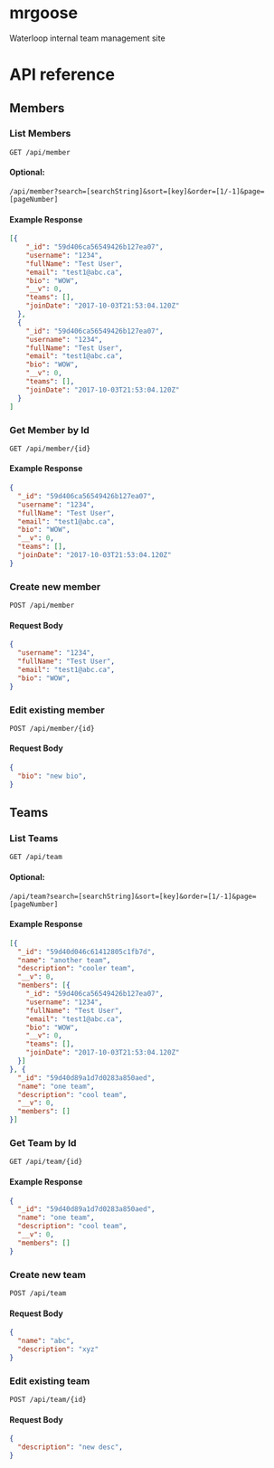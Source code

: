 # mrgoose
Waterloop internal team management site

# API reference

## Members

### List Members

```
GET /api/member
```

#### Optional:
```
/api/member?search=[searchString]&sort=[key]&order=[1/-1]&page=[pageNumber]
```
#### Example Response
```json
[{
    "_id": "59d406ca56549426b127ea07",
    "username": "1234",
    "fullName": "Test User",
    "email": "test1@abc.ca",
    "bio": "WOW",
    "__v": 0,
    "teams": [],
    "joinDate": "2017-10-03T21:53:04.120Z"
  },
  {
    "_id": "59d406ca56549426b127ea07",
    "username": "1234",
    "fullName": "Test User",
    "email": "test1@abc.ca",
    "bio": "WOW",
    "__v": 0,
    "teams": [],
    "joinDate": "2017-10-03T21:53:04.120Z"
  }
]
```

### Get Member by Id

```
GET /api/member/{id}
```

#### Example Response
```json
{
  "_id": "59d406ca56549426b127ea07",
  "username": "1234",
  "fullName": "Test User",
  "email": "test1@abc.ca",
  "bio": "WOW",
  "__v": 0,
  "teams": [],
  "joinDate": "2017-10-03T21:53:04.120Z"
}
```

### Create new member

```
POST /api/member
```

#### Request Body
```json
{
  "username": "1234",
  "fullName": "Test User",
  "email": "test1@abc.ca",
  "bio": "WOW",
}
```

### Edit existing member

```
POST /api/member/{id}
```

#### Request Body
```json
{
  "bio": "new bio",
}
```

## Teams

### List Teams

```
GET /api/team
```

#### Optional:
```
/api/team?search=[searchString]&sort=[key]&order=[1/-1]&page=[pageNumber]
```
#### Example Response
```json
[{
  "_id": "59d40d046c61412805c1fb7d",
  "name": "another team",
  "description": "cooler team",
  "__v": 0,
  "members": [{
    "_id": "59d406ca56549426b127ea07",
    "username": "1234",
    "fullName": "Test User",
    "email": "test1@abc.ca",
    "bio": "WOW",
    "__v": 0,
    "teams": [],
    "joinDate": "2017-10-03T21:53:04.120Z"
  }]
}, {
  "_id": "59d40d89a1d7d0283a850aed",
  "name": "one team",
  "description": "cool team",
  "__v": 0,
  "members": []
}]
```

### Get Team by Id

```
GET /api/team/{id}
```

#### Example Response
```json
{
  "_id": "59d40d89a1d7d0283a850aed",
  "name": "one team",
  "description": "cool team",
  "__v": 0,
  "members": []
}
```

### Create new team

```
POST /api/team
```

#### Request Body
```json
{
  "name": "abc",
  "description": "xyz"
}
```

### Edit existing team

```
POST /api/team/{id}
```

#### Request Body
```json
{
  "description": "new desc",
}
```


